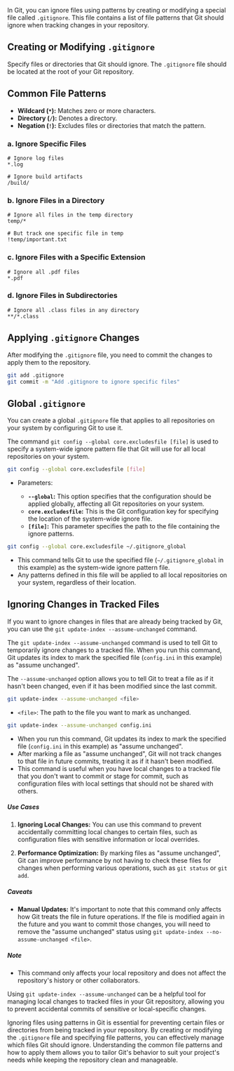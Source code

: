 In Git, you can ignore files using patterns by creating or modifying a special file called `.gitignore`. This file contains a list of file patterns that Git should ignore when tracking changes in your repository.

## **Creating or Modifying `.gitignore`**

 Specify files or directories that Git should ignore.
 The `.gitignore` file should be located at the root of your Git repository.

## **Common File Patterns**

- **Wildcard (`*`):** Matches zero or more characters.
- **Directory (`/`):** Denotes a directory.
- **Negation (`!`):** Excludes files or directories that match the pattern.

### a. Ignore Specific Files
```
# Ignore log files
*.log

# Ignore build artifacts
/build/
```

### b. Ignore Files in a Directory
```
# Ignore all files in the temp directory
temp/*

# But track one specific file in temp
!temp/important.txt
```

### c. Ignore Files with a Specific Extension
```
# Ignore all .pdf files
*.pdf
```

### d. Ignore Files in Subdirectories
```
# Ignore all .class files in any directory
**/*.class
```

## **Applying `.gitignore` Changes**

After modifying the `.gitignore` file, you need to commit the changes to apply them to the repository.

```bash
git add .gitignore
git commit -m "Add .gitignore to ignore specific files"
```

## **Global `.gitignore`**

You can create a global `.gitignore` file that applies to all repositories on your system by configuring Git to use it.

The command `git config --global core.excludesfile [file]` is used to specify a system-wide ignore pattern file that Git will use for all local repositories on your system. 

```bash
git config --global core.excludesfile [file]
```

+ Parameters:

    - **`--global`:** This option specifies that the configuration should be applied globally, affecting all Git repositories on your system.
    - **`core.excludesfile`:** This is the Git configuration key for specifying the location of the system-wide ignore file.
    - **`[file]`:** This parameter specifies the path to the file containing the ignore patterns.

```bash
git config --global core.excludesfile ~/.gitignore_global
```

- This command tells Git to use the specified file (`~/.gitignore_global` in this example) as the system-wide ignore pattern file.
- Any patterns defined in this file will be applied to all local repositories on your system, regardless of their location.

## **Ignoring Changes in Tracked Files**

If you want to ignore changes in files that are already being tracked by Git, you can use the `git update-index --assume-unchanged` command.

The `git update-index --assume-unchanged` command is used to tell Git to temporarily ignore changes to a tracked file. When you run this command, Git updates its index to mark the specified file (`config.ini` in this example) as "assume unchanged".

The `--assume-unchanged` option allows you to tell Git to treat a file as if it hasn't been changed, even if it has been modified since the last commit.

```bash
git update-index --assume-unchanged <file>
```

- `<file>`: The path to the file you want to mark as unchanged.

```bash
git update-index --assume-unchanged config.ini
```

- When you run this command, Git updates its index to mark the specified file (`config.ini` in this example) as "assume unchanged".
- After marking a file as "assume unchanged", Git will not track changes to that file in future commits, treating it as if it hasn't been modified.
- This command is useful when you have local changes to a tracked file that you don't want to commit or stage for commit, such as configuration files with local settings that should not be shared with others.

##### Use Cases
1. **Ignoring Local Changes:** You can use this command to prevent accidentally committing local changes to certain files, such as configuration files with sensitive information or local overrides.
  
2. **Performance Optimization:** By marking files as "assume unchanged", Git can improve performance by not having to check these files for changes when performing various operations, such as `git status` or `git add`.

##### Caveats
- **Manual Updates:** It's important to note that this command only affects how Git treats the file in future operations. If the file is modified again in the future and you want to commit those changes, you will need to remove the "assume unchanged" status using `git update-index --no-assume-unchanged <file>`.

##### Note
- This command only affects your local repository and does not affect the repository's history or other collaborators.

Using `git update-index --assume-unchanged` can be a helpful tool for managing local changes to tracked files in your Git repository, allowing you to prevent accidental commits of sensitive or local-specific changes.

Ignoring files using patterns in Git is essential for preventing certain files or directories from being tracked in your repository. By creating or modifying the `.gitignore` file and specifying file patterns, you can effectively manage which files Git should ignore. Understanding the common file patterns and how to apply them allows you to tailor Git's behavior to suit your project's needs while keeping the repository clean and manageable.